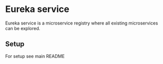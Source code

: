 # Eureka service
Eureka service is a microservice registry where all existing microservices can be explored.

## Setup
For setup see main README